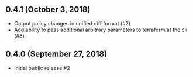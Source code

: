 ## 0.4.1 (October 3, 2018)

* Output policy changes in unified diff format (#2)
* Add ability to pass additional arbitrary parameters to terraform at the cli (#3)

## 0.4.0 (September 27, 2018)

* Initial public release #2
